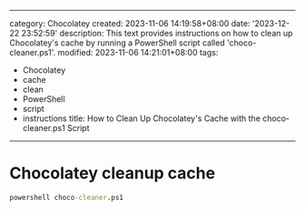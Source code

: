 ------
category: Chocolatey
created: 2023-11-06 14:19:58+08:00
date: '2023-12-22 23:52:59'
description: This text provides instructions on how to clean up Chocolatey's cache
  by running a PowerShell script called 'choco-cleaner.ps1'.
modified: 2023-11-06 14:21:01+08:00
tags:
- Chocolatey
- cache
- clean
- PowerShell
- script
- instructions
title: How to Clean Up Chocolatey's Cache with the choco-cleaner.ps1 Script
------

# Chocolatey cleanup cache

```cmd
powershell choco-cleaner.ps1
```
